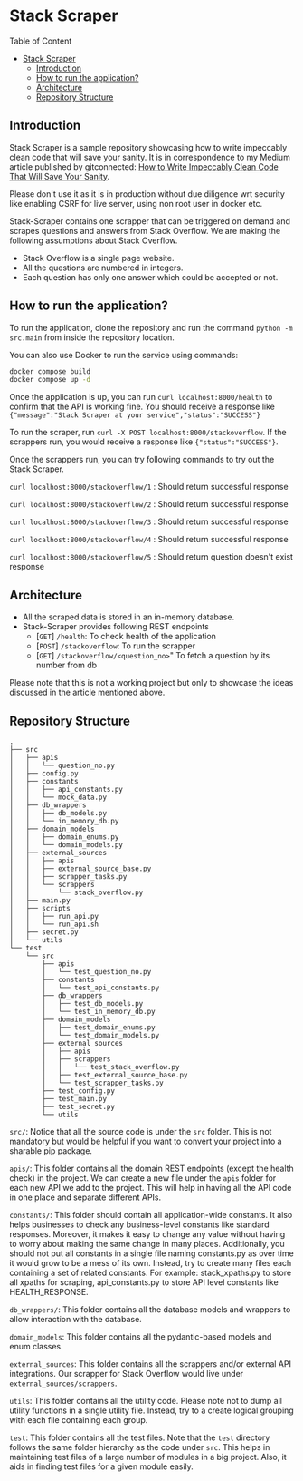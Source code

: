 # Stack Scraper

Table of Content

- [Stack Scraper](#stack-scraper)
  - [Introduction](#introduction)
  - [How to run the application?](#how-to-run-the-application)
  - [Architecture](#architecture)
  - [Repository Structure](#repository-structure)

## Introduction

Stack Scraper is a sample repository showcasing how to write impeccably clean code that
will save your sanity. It is in correspondence to my Medium article published by
gitconnected: [How to Write Impeccably Clean Code That Will Save Your
Sanity](https://medium.com/gitconnected/how-to-write-impeccably-clean-code-that-will-save-your-sanity-7d0ea59d285c).

Please don't use it as it is in production without due diligence wrt security like
enabling CSRF for live server, using non root user in docker etc.

Stack-Scraper contains one scrapper that can be triggered on demand and scrapes
questions and answers from Stack Overflow. We are making the following assumptions about
Stack Overflow.

- Stack Overflow is a single page website.
- All the questions are numbered in integers.
- Each question has only one answer which could be accepted or not.

## How to run the application?

To run the application, clone the repository and run the command `python -m src.main`
from inside the repository location.

You can also use Docker to run the service using commands:

```bash
docker compose build
docker compose up -d
```

Once the application is up, you can run `curl localhost:8000/health` to confirm that the
API is working fine. You should receive a response like `{"message":"Stack Scraper at
your service","status":"SUCCESS"}`

To run the scraper, run `curl -X POST localhost:8000/stackoverflow`. If the scrappers
run, you would receive a response like `{"status":"SUCCESS"}`.

Once the scrappers run, you can try following commands to try out the
Stack Scraper.

`curl localhost:8000/stackoverflow/1` : Should return successful response

`curl localhost:8000/stackoverflow/2` : Should return successful response

`curl localhost:8000/stackoverflow/3` : Should return successful response

`curl localhost:8000/stackoverflow/4` : Should return successful response

`curl localhost:8000/stackoverflow/5` : Should return question doesn't exist response

## Architecture

- All the scraped data is stored in an in-memory database.
- Stack-Scraper provides following REST endpoints
  - [`GET`] `/health`: To check health of the application
  - [`POST`] `/stackoverflow`: To run the scrapper
  - [`GET`] `/stackoverflow/<question_no>`" To fetch a question by its number from db

Please note that this is not a working project but only to showcase the ideas discussed
in the article mentioned above.

## Repository Structure

```text
.
├── src
│   ├── apis
│   │   └── question_no.py
│   ├── config.py
│   ├── constants
│   │   ├── api_constants.py
│   │   └── mock_data.py
│   ├── db_wrappers
│   │   ├── db_models.py
│   │   └── in_memory_db.py
│   ├── domain_models
│   │   ├── domain_enums.py
│   │   └── domain_models.py
│   ├── external_sources
│   │   ├── apis
│   │   ├── external_source_base.py
│   │   ├── scrapper_tasks.py
│   │   └── scrappers
│   │       └── stack_overflow.py
│   ├── main.py
│   ├── scripts
│   │   ├── run_api.py
│   │   └── run_api.sh
│   ├── secret.py
│   └── utils
└── test
    └── src
        ├── apis
        │   └── test_question_no.py
        ├── constants
        │   └── test_api_constants.py
        ├── db_wrappers
        │   ├── test_db_models.py
        │   └── test_in_memory_db.py
        ├── domain_models
        │   ├── test_domain_enums.py
        │   └── test_domain_models.py
        ├── external_sources
        │   ├── apis
        │   ├── scrappers
        │   │   └── test_stack_overflow.py
        │   ├── test_external_source_base.py
        │   └── test_scrapper_tasks.py
        ├── test_config.py
        ├── test_main.py
        ├── test_secret.py
        └── utils
```

`src/`: Notice that all the source code is under the `src` folder. This is not mandatory
but would be helpful if you want to convert your project into a sharable pip package.

`apis/`: This folder contains all the domain REST endpoints (except the health check) in
the project. We can create a new file under the `apis` folder for each new API we add to
the project. This will help in having all the API code in one place and separate
different APIs.

`constants/`: This folder should contain all application-wide constants. It also helps
businesses to check any business-level constants like standard responses. Moreover, it
makes it easy to change any value without having to worry about making the same change
in many places. Additionally, you should not put all constants in a single file naming
constants.py as over time it would grow to be a mess of its own. Instead, try to create
many files each containing a set of related constants. For example: stack_xpaths.py
to store all xpaths for scraping, api_constants.py to store API level constants like
HEALTH_RESPONSE.

`db_wrappers/`: This folder contains all the database models and wrappers to allow
interaction with the database.

`domain_models`: This folder contains all the pydantic-based models and enum classes.

`external_sources`: This folder contains all the scrappers and/or external API
integrations. Our scrapper for Stack Overflow would live under
`external_sources/scrappers`.

`utils`: This folder contains all the utility code. Please note not to dump all
utility functions in a single utility file. Instead, try to a create logical grouping
with each file containing each group.

`test`: This folder contains all the test files. Note that the `test` directory follows
the same folder hierarchy as the code under `src`. This helps in maintaining test files
of a large number of modules in a big project. Also, it aids in finding test files for a
given module easily.
